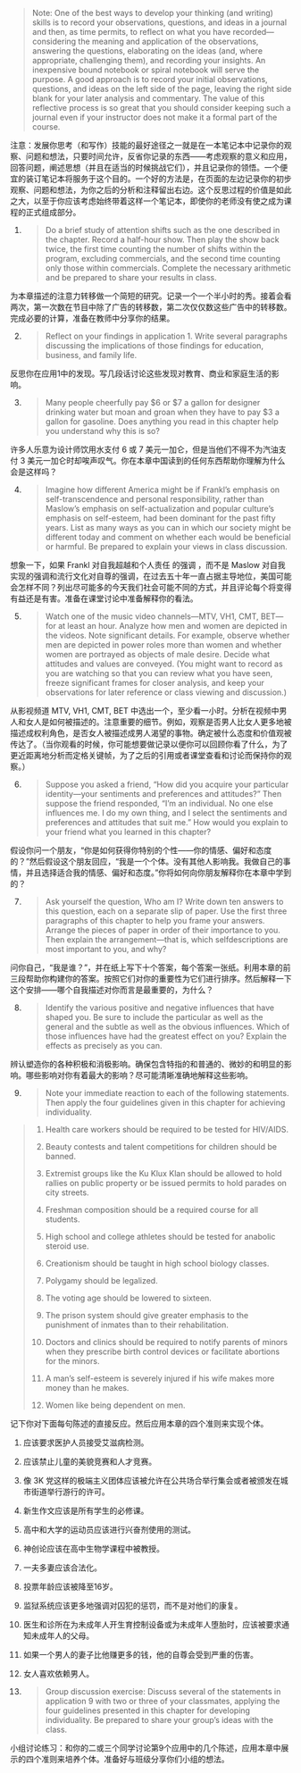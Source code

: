 > Note: One of the best ways to develop your thinking \(and writing\) skills is to record your observations, questions, and ideas in a journal and then, as time permits, to reflect on what you have recorded—considering the meaning and application of the observations, answering the questions, elaborating on the ideas \(and, where appropriate, challenging them\), and recording your insights. An inexpensive bound notebook or spiral notebook will serve the purpose. A good approach is to record your initial observations, questions, and ideas on the left side of the page, leaving the right side blank for your later analysis and commentary. The value of this reflective process is so great that you should consider keeping such a journal even if your instructor does not make it a formal part of the course.

注意：发展你思考（和写作）技能的最好途径之一就是在一本笔记本中记录你的观察、问题和想法，只要时间允许，反省你记录的东西——考虑观察的意义和应用，回答问题，阐述思想（并且在适当的时候挑战它们），并且记录你的领悟。一个便宜的装订笔记本将服务于这个目的。一个好的方法是，在页面的左边记录你的初步观察、问题和想法，为你之后的分析和注释留出右边。这个反思过程的价值是如此之大，以至于你应该考虑始终带着这样一个笔记本，即使你的老师没有使之成为课程的正式组成部分。

1. > Do a brief study of attention shifts such as the one described in the chapter. Record a half-hour show. Then play the show back twice, the first time counting the number of shifts within the program, excluding commercials, and the second time counting only those within commercials. Complete the necessary arithmetic and be prepared to share your results in class.

  为本章描述的注意力转移做一个简短的研究。记录一个一个半小时的秀。接着会看两次，第一次数在节目中除了广告的转移数，第二次仅仅数这些广告中的转移数。完成必要的计算，准备在教师中分享你的结果。

2. > Reflect on your findings in application 1. Write several paragraphs discussing the implications of those findings for education, business, and family life.

  反思你在应用1中的发现。写几段话讨论这些发现对教育、商业和家庭生活的影响。

3. > Many people cheerfully pay $6 or $7 a gallon for designer drinking water but moan and groan when they have to pay $3 a gallon for gasoline. Does anything you read in this chapter help you understand why this is so?

  许多人乐意为设计师饮用水支付 6 或 7 美元一加仑，但是当他们不得不为汽油支付 3 美元一加仑时却唉声叹气。你在本章中国读到的任何东西帮助你理解为什么会是这样吗？

4. > Imagine how different America might be if Frankl’s emphasis on self-transcendence and personal responsibility, rather than Maslow’s emphasis on self-actualization and popular culture’s emphasis on self-esteem, had been dominant for the past fifty years. List as many ways as you can in which our society might be different today and comment on whether each would be beneficial or harmful. Be prepared to explain your views in class discussion.

  想象一下，如果 Frankl 对自我超越和个人责任 的强调 ，而不是 Maslow 对自我实现的强调和流行文化对自尊的强调，在过去五十年一直占据主导地位，美国可能会怎样不同？列出尽可能多的今天我们社会可能不同的方式，并且评论每个将变得有益还是有害。准备在课堂讨论中准备解释你的看法。

5. > Watch one of the music video channels—MTV, VH1, CMT, BET— for at least an hour. Analyze how men and women are depicted in the videos. Note significant details. For example, observe whether men are depicted in power roles more than women and whether women are portrayed as objects of male desire. Decide what attitudes and values are conveyed. \(You might want to record as you are watching so that you can review what you have seen, freeze significant frames for closer analysis, and keep your observations for later reference or class viewing and discussion.\)

  从影视频道 MTV, VH1, CMT, BET 中选出一个，至少看一小时。分析在视频中男人和女人是如何被描述的。注意重要的细节。例如，观察是否男人比女人更多地被描述成权利角色，是否女人被描述成男人渴望的事物。确定被什么态度和价值观被传达了。（当你观看的时候，你可能想要做记录以便你可以回顾你看了什么，为了更近距离地分析而定格关键帧，为了之后的引用或者课堂查看和讨论而保持你的观察。）

6. > Suppose you asked a friend, “How did you acquire your particular identity—your sentiments and preferences and attitudes?” Then suppose the friend responded, “I’m an individual. No one else influences me. I do my own thing, and I select the sentiments and preferences and attitudes that suit me.” How would you explain to your friend what you learned in this chapter?

  假设你问一个朋友，“你是如何获得你特别的个性——你的情感、偏好和态度的？”然后假设这个朋友回应，“我是一个个体。没有其他人影响我。我做自己的事情，并且选择适合我的情感、偏好和态度。”你将如何向你朋友解释你在本章中学到的？

7. > Ask yourself the question, Who am I? Write down ten answers to this question, each on a separate slip of paper. Use the first three paragraphs of this chapter to help you frame your answers. Arrange the pieces of paper in order of their importance to you. Then explain the arrangement—that is, which selfdescriptions are most important to you, and why?

  问你自己，“我是谁？”，并在纸上写下十个答案，每个答案一张纸。利用本章的前三段帮助你构建你的答案。按照它们对你的重要性为它们进行排序。然后解释一下这个安排——哪个自我描述对你而言是最重要的，为什么？

8. > Identify the various positive and negative influences that have shaped you. Be sure to include the particular as well as the general and the subtle as well as the obvious influences. Which of those influences have had the greatest effect on you? Explain the effects as precisely as you can.

  辨认塑造你的各种积极和消极影响。确保包含特指的和普通的、微妙的和明显的影响。哪些影响对你有着最大的影响？尽可能清晰准确地解释这些影响。

9. > Note your immediate reaction to each of the following statements. Then apply the four guidelines given in this chapter for achieving individuality.
  > 
  > 1. Health care workers should be required to be tested for HIV\/AIDS.
  > 
  > 2. Beauty contests and talent competitions for children should be banned.
  > 
  > 3. Extremist groups like the Ku Klux Klan should be allowed to hold rallies on public property or be issued permits to hold parades on city streets.
  > 
  > 4. Freshman composition should be a required course for all students.
  > 
  > 5. High school and college athletes should be tested for anabolic steroid use.
  > 
  > 6. Creationism should be taught in high school biology classes.
  > 
  > 7. Polygamy should be legalized.
  > 
  > 8. The voting age should be lowered to sixteen.
  > 
  > 9. The prison system should give greater emphasis to the punishment of inmates than to their rehabilitation.
  > 
  > 10. Doctors and clinics should be required to notify parents of minors when they prescribe birth control devices or facilitate abortions for the minors.
  > 
  > 11. A man’s self-esteem is severely injured if his wife makes more money than he makes.
  > 
  > 12. Women like being dependent on men.

  记下你对下面每句陈述的直接反应。然后应用本章的四个准则来实现个体。

  1. 应该要求医护人员接受艾滋病检测。

  2. 应该禁止儿童的美貌竞赛和人才竞赛。

  3. 像 3K 党这样的极端主义团体应该被允许在公共场合举行集会或者被颁发在城市街道举行游行的许可。

  4. 新生作文应该是所有学生的必修课。

  5. 高中和大学的运动员应该进行兴奋剂使用的测试。

  6. 神创论应该在高中生物学课程中被教授。

  7. 一夫多妻应该合法化。

  8. 投票年龄应该被降至16岁。

  9. 监狱系统应该更多地强调对囚犯的惩罚，而不是对他们的康复。

  10. 医生和诊所在为未成年人开生育控制设备或为未成年人堕胎时，应该被要求通知未成年人的父母。

  11. 如果一个男人的妻子比他赚更多的钱，他的自尊会受到严重的伤害。

  12. 女人喜欢依赖男人。


10. > Group discussion exercise: Discuss several of the statements in application 9 with two or three of your classmates, applying the four guidelines presented in this chapter for developing individuality. Be prepared to share your group’s ideas with the class.

  小组讨论练习：和你的二或三个同学讨论第9个应用中的几个陈述，应用本章中展示的四个准则来培养个体。准备好与班级分享你们小组的想法。


